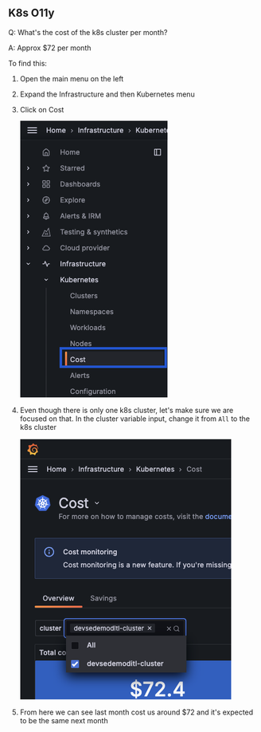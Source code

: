 ## K8s O11y
Q: What's the cost of the k8s cluster per month?

A: Approx $72 per month

To find this:
1. Open the main menu on the left
1. Expand the Infrastructure and then Kubernetes menu
1. Click on Cost

    ![Clusters](/images/breakout_1/3.8-k8s-olly-1.png)

1. Even though there is only one k8s cluster, let's make sure we are focused on that. In the cluster variable input, change it from `All` to the k8s cluster
  
    ![Clusters](/images/breakout_1/3.8-k8s-olly-2.png)

1. From here we can see last month cost us around $72 and it's expected to be the same next month
